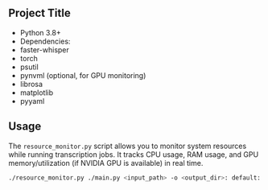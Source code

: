 ## Project Title
- Python 3.8+
 - Dependencies:
 - faster-whisper
 - torch
 - psutil
 - pynvml (optional, for GPU monitoring)
 - librosa
 - matplotlib
 - pyyaml

## Usage
The `resource_monitor.py` script allows you to monitor system resources while running transcription jobs.
It tracks CPU usage, RAM usage, and GPU memory/utilization (if NVIDIA GPU is available) in real time.

```bash
./resource_monitor.py ./main.py <input_path> -o <output_dir>: default: /transcriptions -n <limit>: optional, limit number of files processed

